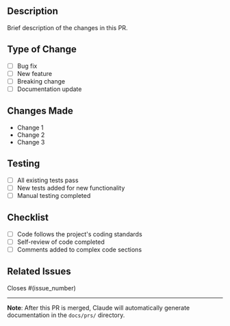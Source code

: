 ## Description
Brief description of the changes in this PR.

## Type of Change
- [ ] Bug fix
- [ ] New feature
- [ ] Breaking change
- [ ] Documentation update

## Changes Made
- Change 1
- Change 2
- Change 3

## Testing
- [ ] All existing tests pass
- [ ] New tests added for new functionality
- [ ] Manual testing completed

## Checklist
- [ ] Code follows the project's coding standards
- [ ] Self-review of code completed
- [ ] Comments added to complex code sections

## Related Issues
Closes #(issue_number)

---

**Note**: After this PR is merged, Claude will automatically generate documentation in the `docs/prs/` directory.

